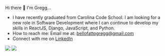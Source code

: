 Hi there  👋  I'm Gregg...

- I have recently graduated from Carolina Code School. I am looking for a new role in Software Development where I can continue to develop my skills in ReactJS, Django, JavaScript, and Python.
- How to reach me: Email me at: bellofattogregg@gmail.com
- Connect with me on [LinkedIn](https://www.linkedin.com/in/gregg-bellofatto-06349810a)

<img src="https://github-readme-stats.vercel.app/api?username=Bello2288&show_icons=true&theme=gotham" />
<img src="https://github-readme-streak-stats.herokuapp.com/?user=Bello2288&theme=gotham" />
